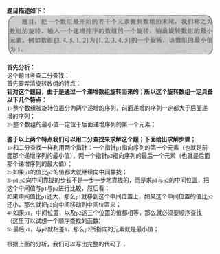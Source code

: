 <html>
<head>
  <title>Evernote Export</title>
  <basefont face="微软雅黑" size="2" />
  <meta http-equiv="Content-Type" content="text/html;charset=utf-8" />
  <meta name="exporter-version" content="Evernote Windows/302292 (zh-CN); Windows/10.0.10586 (Win64);"/>
  <style>
    body, td {
      font-family: 微软雅黑;
      font-size: 10pt;
    }
  </style>
</head>
<body>
<a name="2025"/>

<div>
<span><div><b>题目描述如下：</b></div><div><img src="（8）剑指offer之旋转数组中的最小值_files/Image.png" type="image/png" style="height: auto;"/></div><div><br/></div><div><b>首先分析：</b></div><div>这个题目考查二分查找：</div><div>首先要弄清旋转数组的特点：</div><div><b>针对这个题目，由于是通过一个递增数组旋转而来的；所以这个旋转数组一定具备以下几个特点：</b></div><div>1&gt;整个数组被旋转位置分为两个递增的序列，前面递增的序列一定都大于后面递增的序列；</div><div>2&gt;整个数组的最小值一定位于后面递增序列的第一个元素；</div><div><br/></div><div><b>鉴于以上两个特点我们可以用二分查找来求解这个题；下面给出求解步骤；</b></div><div>1&gt;和二分查找一样利用两个指针：一个指针p1指向序列的第一个元素（也就是前面那个递增序列的最小值），两一个指针p2指向序列的最后一个元素（也就是后面那个递增序列的最大值）；</div><div>2&gt;如果p1的值比p2的值都大就继续向中间靠拢；</div><div>3&gt;p1,p2向中间靠拢的步长不是一步一步地靠拢的，而是求p1与p2的中间位置，把这个中间值与p1与p2进行比较，然后看：</div><div>如果中间值比p1还大，那么p1就移到这个中间位置上，如果这个中间位置的值比p2还小，那么就把p2向中间移动到中间位置来；</div><div>4&gt;如果p1，中间位置，以及p2这三个位置的值都相等，那么就必须要顺序查找（这里可以试想一个顺序查找的函数）</div><div>5&gt;最后p1，与p2就相差1，那么p2所指向的元素就是最小值；</div><div><br/></div><div>根据上面的分析，我们可以写出完整的代码了；</div><div><br/></div></span>
</div></body></html> 